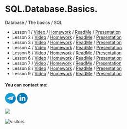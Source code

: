 # SQL.Database.Basics.
Database / The basics / SQL

+ Lesson 1 / [Video]() / [Homework]() / [ReadMe]() / [Presentation]()
+ Lesson 2 / [Video]() / [Homework]() / [ReadMe]() / [Presentation]()
+ Lesson 3 / [Video]() / [Homework]() / [ReadMe]() / [Presentation]()
+ Lesson 4 / [Video]() / [Homework]() / [ReadMe]() / [Presentation]()
+ Lesson 5 / [Video]() / [Homework]() / [ReadMe]() / [Presentation]()
+ Lesson 6 / [Video]() / [Homework]() / [ReadMe]() / [Presentation]()
+ Lesson 7 / [Video]() / [Homework]() / [ReadMe]() / [Presentation]()
+ Lesson 8 / [Video]() / [Homework]() / [ReadMe]() / [Presentation]()
+ Lesson 9 / [Video]() / [Homework]() / [ReadMe]() / [Presentation]()



#### You can contact me:
[![telegram][logotelegram]][telegram]
[![linkedin][logolinkedin]][linkedin]

![]( "wp")

![visitors](https://visitor-badge.glitch.me/badge?page_id=https://github.com/Mybono/SQL.Database.Basics)


[telegram]: https://t.me/def4get
[logotelegram]: https://github.com/Mybono/Mybono/blob/main/assets/telegran%2035%20px.png
[linkedin]: http://linkedin.com/def-say-hello
[logolinkedin]: https://github.com/Mybono/Mybono/blob/main/assets/linedin%2035px.png
[linkedin]: https://github.com/Mybono/Mybono/blob/main/assets/linkedin.png
